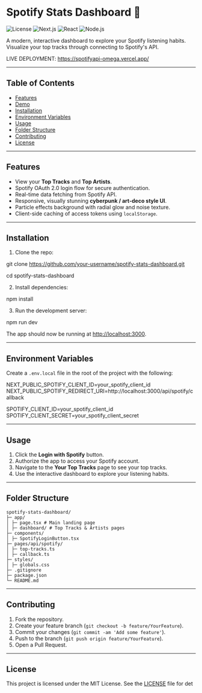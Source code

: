 # Spotify Stats Dashboard 🎵

![License](https://img.shields.io/badge/License-MIT-green) ![Next.js](https://img.shields.io/badge/Next.js-13-blue) ![React](https://img.shields.io/badge/React-18.2.0-blue) ![Node.js](https://img.shields.io/badge/Node.js-18.x-green) 

A modern, interactive dashboard to explore your Spotify listening habits. Visualize your top tracks through connecting to Spotify's API.

LIVE DEPLOYMENT: https://spotifyapi-omega.vercel.app/

---

## Table of Contents

- [Features](#features)
- [Demo](#demo)
- [Installation](#installation)
- [Environment Variables](#environment-variables)
- [Usage](#usage)
- [Folder Structure](#folder-structure)
- [Contributing](#contributing)
- [License](#license)

---

## Features

- View your **Top Tracks** and **Top Artists**.
- Spotify OAuth 2.0 login flow for secure authentication.
- Real-time data fetching from Spotify API.
- Responsive, visually stunning **cyberpunk / art-deco style UI**.
- Particle effects background with radial glow and noise texture.
- Client-side caching of access tokens using `localStorage`.

---

## Installation

1. Clone the repo:

git clone https://github.com/your-username/spotify-stats-dashboard.git

cd spotify-stats-dashboard


2. Install dependencies:

npm install


3. Run the development server:



npm run dev


The app should now be running at [http://localhost:3000](http://localhost:3000).

---

## Environment Variables

Create a `.env.local` file in the root of the project with the following:



NEXT_PUBLIC_SPOTIFY_CLIENT_ID=your_spotify_client_id
NEXT_PUBLIC_SPOTIFY_REDIRECT_URI=http://localhost:3000/api/spotify/callback

SPOTIFY_CLIENT_ID=your_spotify_client_id
SPOTIFY_CLIENT_SECRET=your_spotify_client_secret


---

## Usage

1. Click the **Login with Spotify** button.
2. Authorize the app to access your Spotify account.
3. Navigate to the **Your Top Tracks** page to see your top tracks.
4. Use the interactive dashboard to explore your listening habits.

---

## Folder Structure


```
spotify-stats-dashboard/
├─ app/
│ ├─ page.tsx # Main landing page
│ ├─ dashboard/ # Top Tracks & Artists pages
├─ components/
│ ├─ SpotifyLoginButton.tsx
├─ pages/api/spotify/
│ ├─ top-tracks.ts
│ ├─ callback.ts
├─ styles/
│ ├─ globals.css
├─ .gitignore
├─ package.json
└─ README.md
```

---

## Contributing

1. Fork the repository.
2. Create your feature branch (`git checkout -b feature/YourFeature`).
3. Commit your changes (`git commit -am 'Add some feature'`).
4. Push to the branch (`git push origin feature/YourFeature`).
5. Open a Pull Request.

---

## License

This project is licensed under the MIT License. See the [LICENSE](LICENSE) file for det
